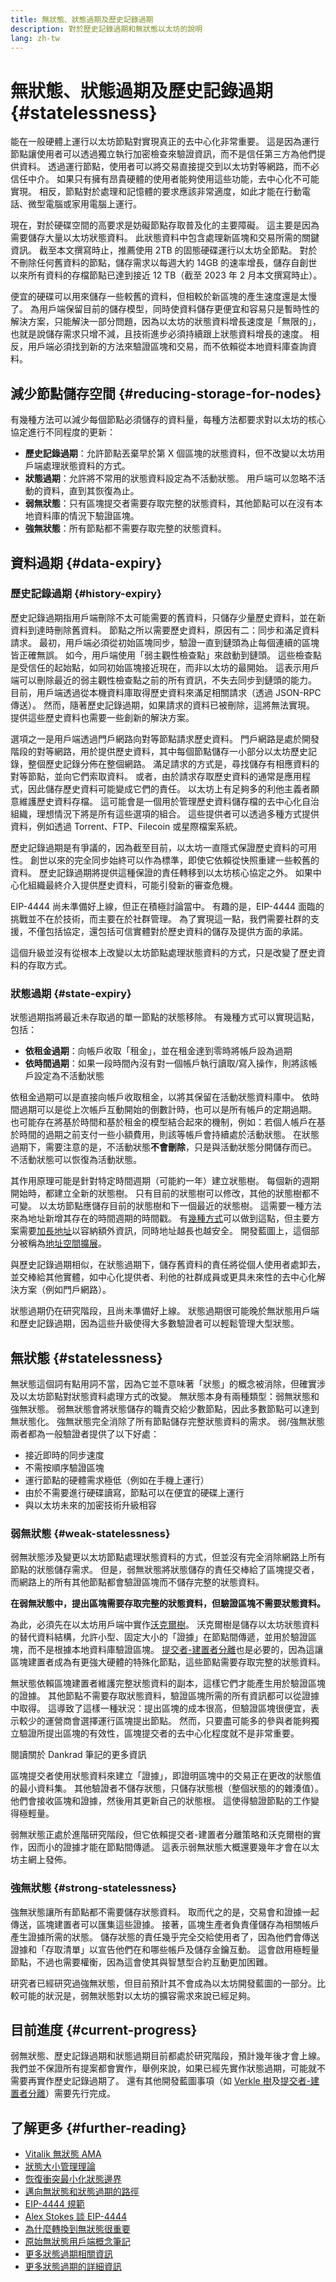```yaml
---
title: 無狀態、狀態過期及歷史記錄過期
description: 對於歷史記錄過期和無狀態以太坊的說明
lang: zh-tw
---
```


# 無狀態、狀態過期及歷史記錄過期 {#statelessness}

能在一般硬體上運行以太坊節點對實現真正的去中心化非常重要。 這是因為運行節點讓使用者可以透過獨立執行加密檢查來驗證資訊，而不是信任第三方為他們提供資料。 透過運行節點，使用者可以將交易直接提交到以太坊對等網路，而不必信任中介。 如果只有擁有昂貴硬體的使用者能夠使用這些功能，去中心化不可能實現。 相反，節點對於處理和記憶體的要求應該非常適度，如此才能在行動電話、微型電腦或家用電腦上運行。

現在，對於硬碟空間的高要求是妨礙節點存取普及化的主要障礙。 這主要是因為需要儲存大量以太坊狀態資料。 此狀態資料中包含處理新區塊和交易所需的關鍵資訊。 截至本文撰寫時止，推薦使用 2TB 的固態硬碟運行以太坊全節點。 對於不刪除任何舊資料的節點，儲存需求以每週大約 14GB 的速率增長，儲存自創世以來所有資料的存檔節點已達到接近 12 TB（截至 2023 年 2 月本文撰寫時止）。

便宜的硬碟可以用來儲存一些較舊的資料，但相較於新區塊的產生速度還是太慢了。 為用戶端保留目前的儲存模型，同時使資料儲存更便宜和容易只是暫時性的解決方案，只能解決一部分問題，因為以太坊的狀態資料增長速度是「無限的」，也就是說儲存需求只增不減，且技術進步必須持續跟上狀態資料增長的速度。 相反，用戶端必須找到新的方法來驗證區塊和交易，而不依賴從本地資料庫查詢資料。

## 減少節點儲存空間 {#reducing-storage-for-nodes}

有幾種方法可以減少每個節點必須儲存的資料量，每種方法都要求對以太坊的核心協定進行不同程度的更新：

- **歷史記錄過期**：允許節點丟棄早於第 X 個區塊的狀態資料，但不改變以太坊用戶端處理狀態資料的方式。
- **狀態過期**：允許將不常用的狀態資料設定為不活動狀態。 用戶端可以忽略不活動的資料，直到其恢復為止。
- **弱無狀態**：只有區塊提交者需要存取完整的狀態資料，其他節點可以在沒有本地資料庫的情況下驗證區塊。
- **強無狀態**：所有節點都不需要存取完整的狀態資料。

## 資料過期 {#data-expiry}

### 歷史記錄過期 {#history-expiry}

歷史記錄過期指用戶端刪除不太可能需要的舊資料，只儲存少量歷史資料，並在新資料到達時刪除舊資料。 節點之所以需要歷史資料，原因有二：同步和滿足資料請求。 最初，用戶端必須從初始區塊同步，驗證一直到鏈頭為止每個連續的區塊皆正確無誤。 如今，用戶端使用「弱主觀性檢查點」來啟動到鏈頭。 這些檢查點是受信任的起始點，如同初始區塊接近現在，而非以太坊的最開始。 這表示用戶端可以刪除最近的弱主觀性檢查點之前的所有資訊，不失去同步到鏈頭的能力。 目前，用戶端透過從本機資料庫取得歷史資料來滿足相關請求（透過 JSON-RPC 傳送）。 然而，隨著歷史記錄過期，如果請求的資料已被刪除，這將無法實現。 提供這些歷史資料也需要一些創新的解決方案。

選項之一是用戶端透過門戶網路向對等節點請求歷史資料。 門戶網路是處於開發階段的對等網路，用於提供歷史資料，其中每個節點儲存一小部分以太坊歷史記錄，整個歷史記錄分佈在整個網路。 滿足請求的方式是，尋找儲存有相應資料的對等節點，並向它們索取資料。 或者，由於請求存取歷史資料的通常是應用程式，因此儲存歷史資料可能變成它們的責任。 以太坊上有足夠多的利他主義者願意維護歷史資料存檔。 這可能會是一個用於管理歷史資料儲存檔的去中心化自治組織，理想情況下將是所有這些選項的組合。 這些提供者可以透過多種方式提供資料，例如透過 Torrent、FTP、Filecoin 或星際檔案系統。

歷史記錄過期是有爭議的，因為截至目前，以太坊一直隱式保證歷史資料的可用性。 創世以來的完全同步始終可以作為標準，即使它依賴從快照重建一些較舊的資料。 歷史記錄過期將提供這種保證的責任轉移到以太坊核心協定之外。 如果中心化組織最終介入提供歷史資料，可能引發新的審查危機。

EIP-4444 尚未準備好上線，但正在積極討論當中。 有趣的是，EIP-4444 面臨的挑戰並不在於技術，而主要在於社群管理。 為了實現這一點，我們需要社群的支援，不僅包括協定，還包括可信實體對於歷史資料的儲存及提供方面的承諾。

這個升級並沒有從根本上改變以太坊節點處理狀態資料的方式，只是改變了歷史資料的存取方式。

### 狀態過期 {#state-expiry}

狀態過期指將最近未存取過的單一節點的狀態移除。 有幾種方式可以實現這點，包括：

- **依租金過期**：向帳戶收取「租金」，並在租金達到零時將帳戶設為過期
- **依時間過期**：如果一段時間內沒有對一個帳戶執行讀取/寫入操作，則將該帳戶設定為不活動狀態

依租金過期可以是直接向帳戶收取租金，以將其保留在活動狀態資料庫中。 依時間過期可以是從上次帳戶互動開始的倒數計時，也可以是所有帳戶的定期過期。 也可能存在將基於時間和基於租金的模型結合起來的機制，例如：若個人帳戶在基於時間的過期之前支付一些小額費用，則該等帳戶會持續處於活動狀態。 在狀態過期下，需要注意的是，不活動狀態**不會刪除**，只是與活動狀態分開儲存而已。 不活動狀態可以恢復為活動狀態。

其作用原理可能是針對特定時間週期（可能約一年）建立狀態樹。 每個新的週期開始時，都建立全新的狀態樹。 只有目前的狀態樹可以修改，其他的狀態樹都不可變。 以太坊節點應儲存目前的狀態樹和下一個最近的狀態樹。 這需要一種方法來為地址新增其存在的時間週期的時間戳。 有[幾種方式](https://ethereum-magicians.org/t/types-of-resurrection-metadata-in-state-expiry/6607)可以做到這點，但主要方案需要[加長地址](https://ethereum-magicians.org/t/increasing-address-size-from-20-to-32-bytes/5485)以容納額外資訊，同時地址越長也越安全。 開發藍圖上，這個部分被稱為[地址空間擴展](https://ethereum-magicians.org/t/increasing-address-size-from-20-to-32-bytes/5485)。

與歷史記錄過期相似，在狀態過期下，儲存舊資料的責任將從個人使用者處卸去，並交棒給其他實體，如中心化提供者、利他的社群成員或更具未來性的去中心化解決方案（例如門戶網路）。

狀態過期仍在研究階段，且尚未準備好上線。 狀態過期很可能晚於無狀態用戶端和歷史記錄過期，因為這些升級使得大多數驗證者可以輕鬆管理大型狀態。

## 無狀態 {#statelessness}

無狀態這個詞有點用詞不當，因為它並不意味著「狀態」的概念被消除，但確實涉及以太坊節點對狀態資料處理方式的改變。 無狀態本身有兩種類型：弱無狀態和強無狀態。 弱無狀態會將狀態儲存的職責交給少數節點，因此多數節點可以達到無狀態化。 強無狀態完全消除了所有節點儲存完整狀態資料的需求。 弱/強無狀態兩者都為一般驗證者提供了以下好處：

- 接近即時的同步速度
- 不需按順序驗證區塊
- 運行節點的硬體需求極低（例如在手機上運行）
- 由於不需要進行硬碟讀寫，節點可以在便宜的硬碟上運行
- 與以太坊未來的加密技術升級相容

### 弱無狀態 {#weak-statelessness}

弱無狀態涉及變更以太坊節點處理狀態資料的方式，但並沒有完全消除網路上所有節點的狀態儲存需求。 但是，弱無狀態將狀態儲存的責任交棒給了區塊提交者，而網路上的所有其他節點都會驗證區塊而不儲存完整的狀態資料。

**在弱無狀態中，提出區塊需要存取完整的狀態資料，但驗證區塊不需要狀態資料。**

為此，必須先在以太坊用戶端中實作[沃克爾樹](/roadmap/verkle-trees/)。 沃克爾樹是儲存以太坊狀態資料的替代資料結構，允許小型、固定大小的「證據」在節點間傳遞，並用於驗證區塊，而不是根據本地資料庫驗證區塊。 [提交者-建置者分離](/roadmap/pbs/)也是必要的，因為這讓區塊建置者成為有更強大硬體的特殊化節點，這些節點需要存取完整的狀態資料。

<ExpandableCard title="為什麼依賴少數區塊提交者是沒問題的？" eventCategory="/roadmap/statelessness" eventName="clicked why is it OK to rely on fewer block proposers?">

無狀態依賴區塊建置者維護完整狀態資料的副本，這樣它們才能產生用於驗證區塊的證據。 其他節點不需要存取狀態資料，驗證區塊所需的所有資訊都可以從證據中取得。 這導致了這樣一種狀況：提出區塊的成本很高，但驗證區塊很便宜，表示較少的運營商會選擇運行區塊提出節點。 然而，只要盡可能多的參與者能夠獨立驗證所提出區塊的有效性，區塊提交者的去中心化程度就不是非常重要。

<ButtonLink variant="outline-color" to="https://notes.ethereum.org/WUUUXBKWQXORxpFMlLWy-w#So-why-is-it-ok-to-have-expensive-proposers">閱讀關於 Dankrad 筆記的更多資訊</ButtonLink>
</ExpandableCard>

區塊提交者使用狀態資料來建立「證據」，即證明區塊中的交易正在更改的狀態值的最小資料集。 其他驗證者不儲存狀態，只儲存狀態根（整個狀態的的雜湊值）。 他們會接收區塊和證據，然後用其更新自己的狀態根。 這使得驗證節點的工作變得極輕量。

弱無狀態正處於進階研究階段，但它依賴提交者-建置者分離策略和沃克爾樹的實作，因而小的證據才能在節點間傳遞。 這表示弱無狀態大概還要幾年才會在以太坊主網上發佈。

### 強無狀態 {#strong-statelessness}

強無狀態讓所有節點都不需要儲存狀態資料。 取而代之的是，交易會和證據一起傳送，區塊建置者可以匯集這些證據。 接著，區塊生產者負責僅儲存為相關帳戶產生證據所需的狀態。 儲存狀態的責任幾乎完全交給使用者了，因為他們會傳送證據和「存取清單」以宣告他們在和哪些帳戶及儲存金鑰互動。 這會啟用極輕量節點，不過也需要權衡，因為這會使其與智慧型合約互動更加困難。

研究者已經研究過強無狀態，但目前預計其不會成為以太坊開發藍圖的一部分。比較可能的狀況是，弱無狀態對以太坊的擴容需求來說已經足夠。

## 目前進度 {#current-progress}

弱無狀態、歷史記錄過期和狀態過期目前都處於研究階段，預計幾年後才會上線。 我們並不保證所有提案都會實作，舉例來說，如果已經先實作狀態過期，可能就不需要再實作歷史記錄過期了。 還有其他開發藍圖事項（如 [Verkle 樹](/roadmap/verkle-trees)及[提交者-建置者分離](/roadmap/pbs)）需要先行完成。

## 了解更多 {#further-reading}

- [Vitalik 無狀態 AMA](https://www.reddit.com/r/ethereum/comments/o9s15i/impromptu_technical_ama_on_statelessness_and/)
- [狀態大小管理理論](https://hackmd.io/@vbuterin/state_size_management)
- [恢復衝突最小化狀態邊界](https://ethresear.ch/t/resurrection-conflict-minimized-state-bounding-take-2/8739)
- [邁向無狀態和狀態過期的路徑](https://hackmd.io/@vbuterin/state_expiry_paths)
- [EIP-4444 規範](https://eips.ethereum.org/EIPS/eip-4444)
- [Alex Stokes 談 EIP-4444](https://youtu.be/SfDC_qUZaos)
- [為什麼轉換到無狀態很重要](https://dankradfeist.de/ethereum/2021/02/14/why-stateless.html)
- [原始無狀態用戶端概念筆記](https://ethresear.ch/t/the-stateless-client-concept/172)
- [更多狀態過期相關資訊](https://hackmd.io/@vbuterin/state_size_management#A-more-moderate-solution-state-expiry)
- [更多狀態過期的詳細資訊](https://hackmd.io/@vbuterin/state_expiry_paths#Option-2-per-epoch-state-expiry)

